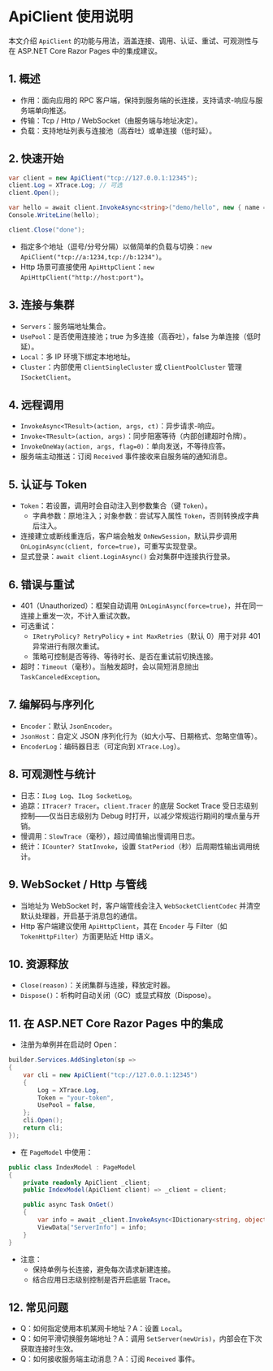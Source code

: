 # ApiClient 使用说明

本文介绍 `ApiClient` 的功能与用法，涵盖连接、调用、认证、重试、可观测性与在 ASP.NET Core Razor Pages 中的集成建议。

## 1. 概述
- 作用：面向应用的 RPC 客户端，保持到服务端的长连接，支持请求-响应与服务端单向推送。
- 传输：Tcp / Http / WebSocket（由服务端与地址决定）。
- 负载：支持地址列表与连接池（高吞吐）或单连接（低时延）。

## 2. 快速开始
```csharp
var client = new ApiClient("tcp://127.0.0.1:12345");
client.Log = XTrace.Log; // 可选
client.Open();

var hello = await client.InvokeAsync<string>("demo/hello", new { name = "world" });
Console.WriteLine(hello);

client.Close("done");
```

- 指定多个地址（逗号/分号分隔）以做简单的负载与切换：`new ApiClient("tcp://a:1234,tcp://b:1234")`。
- Http 场景可直接使用 `ApiHttpClient`：`new ApiHttpClient("http://host:port")`。

## 3. 连接与集群
- `Servers`：服务端地址集合。
- `UsePool`：是否使用连接池；true 为多连接（高吞吐），false 为单连接（低时延）。
- `Local`：多 IP 环境下绑定本地地址。
- `Cluster`：内部使用 `ClientSingleCluster` 或 `ClientPoolCluster` 管理 `ISocketClient`。

## 4. 远程调用
- `InvokeAsync<TResult>(action, args, ct)`：异步请求-响应。
- `Invoke<TResult>(action, args)`：同步阻塞等待（内部创建超时令牌）。
- `InvokeOneWay(action, args, flag=0)`：单向发送，不等待应答。
- 服务端主动推送：订阅 `Received` 事件接收来自服务端的通知消息。

## 5. 认证与 Token
- `Token`：若设置，调用时会自动注入到参数集合（键 `Token`）。
  - 字典参数：原地注入；对象参数：尝试写入属性 `Token`，否则转换成字典后注入。
- 连接建立或断线重连后，客户端会触发 `OnNewSession`，默认异步调用 `OnLoginAsync(client, force=true)`，可重写实现登录。
- 显式登录：`await client.LoginAsync()` 会对集群中连接执行登录。

## 6. 错误与重试
- 401（Unauthorized）：框架自动调用 `OnLoginAsync(force=true)`，并在同一连接上重发一次，不计入重试次数。
- 可选重试：
  - `IRetryPolicy? RetryPolicy` + `int MaxRetries`（默认 0）用于对非 401 异常进行有限次重试。
  - 策略可控制是否等待、等待时长、是否在重试前切换连接。
- 超时：`Timeout`（毫秒）。当触发超时，会以简短消息抛出 `TaskCanceledException`。

## 7. 编解码与序列化
- `Encoder`：默认 `JsonEncoder`。
- `JsonHost`：自定义 JSON 序列化行为（如大小写、日期格式、忽略空值等）。
- `EncoderLog`：编码器日志（可定向到 `XTrace.Log`）。

## 8. 可观测性与统计
- 日志：`ILog Log`、`ILog SocketLog`。
- 追踪：`ITracer? Tracer`。`client.Tracer` 的底层 Socket Trace 受日志级别控制——仅当日志级别为 Debug 时打开，以减少常规运行期间的埋点量与开销。
- 慢调用：`SlowTrace`（毫秒），超过阈值输出慢调用日志。
- 统计：`ICounter? StatInvoke`，设置 `StatPeriod`（秒）后周期性输出调用统计。

## 9. WebSocket / Http 与管线
- 当地址为 WebSocket 时，客户端管线会注入 `WebSocketClientCodec` 并清空默认处理器，开启基于消息包的通信。
- Http 客户端建议使用 `ApiHttpClient`，其在 `Encoder` 与 Filter（如 `TokenHttpFilter`）方面更贴近 Http 语义。

## 10. 资源释放
- `Close(reason)`：关闭集群与连接，释放定时器。
- `Dispose()`：析构时自动关闭（GC）或显式释放（Dispose）。

## 11. 在 ASP.NET Core Razor Pages 中的集成
- 注册为单例并在启动时 Open：
```csharp
builder.Services.AddSingleton(sp =>
{
    var cli = new ApiClient("tcp://127.0.0.1:12345")
    {
        Log = XTrace.Log,
        Token = "your-token",
        UsePool = false,
    };
    cli.Open();
    return cli;
});
```
- 在 `PageModel` 中使用：
```csharp
public class IndexModel : PageModel
{
    private readonly ApiClient _client;
    public IndexModel(ApiClient client) => _client = client;

    public async Task OnGet()
    {
        var info = await _client.InvokeAsync<IDictionary<string, object>>("api/info");
        ViewData["ServerInfo"] = info;
    }
}
```
- 注意：
  - 保持单例与长连接，避免每次请求新建连接。
  - 结合应用日志级别控制是否开启底层 Trace。

## 12. 常见问题
- Q：如何指定使用本机某网卡地址？A：设置 `Local`。
- Q：如何平滑切换服务端地址？A：调用 `SetServer(newUris)`，内部会在下次获取连接时生效。
- Q：如何接收服务端主动消息？A：订阅 `Received` 事件。
